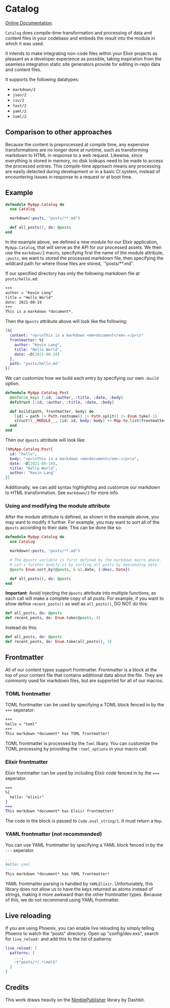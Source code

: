 # Catalog

[Online Documentation](https://hexdocs.pm/catalog).

<!-- MDOC !-->

`Catalog` does compile-time transformation and processing of data and content files
in your codebase and embeds the result into the module in which it was used.

It intends to make integrating non-code files within your Elixir projects 
as pleasant as a developer experience as possible, taking inspiration from
the seamless integration static site generators provide for editing in-repo 
data and content files.

It supports the following datatypes:

* `markdown/2`
* `json/2`
* `csv/2`
* `text/2`
* `yaml/2`
* `toml/2`

## Comparison to other approaches

Because the content is preprocessed at compile time, any expensive transformations
are no longer done at runtime, such as transforming markdown to HTML in response to
a web request. Likewise, since everything is stored in memory, no disk lookups need
to be made to access the processed entries. This compile-time approach means any processing
are easily detected during development or in a basic CI system, instead of encountering issues
in response to a request or at boot time. 

## Example

```elixir
defmodule MyApp.Catalog do
  use Catalog

  markdown(:posts, "posts/**.md")

  def all_posts(), do: @posts
end
```

In the example above, we defined a new module for our Elixir application, `MyApp.Catalog`,
that will serve as the API for our processed assets. We then use the `markdown/2` macro,
specifying first the name of the module attribute, `:posts`, we want to stored the processed markdown file,
then specifying the wildcard path for where those files are stored, `"posts/**.md".

If our specified directory has only the following markdown file at `posts/hello.md`:

```markdown
+++
author = "Kevin Lang"
title = "Hello World"
date: 2021-08-19
+++
This is a markdown *document*.
```

Then the `@posts` attribute above will look like the following:

```elixir
[%{
  content: "<p>\nThis is a markdown <em>document</em>.</p>\n"
  frontmatter: %{
    author: "Kevin Lang",
    title: "Hello World",
    date: ~D[2021-08-19]
  },
  path: "posts/hello.md"
}]
```

We can customize how we build each entry by specifying our own `:build` option.

```elixir 
defmodule MyApp.Catalog.Post
  @enforce_keys [:id, :author, :title, :date, :body]
  defstruct [:id, :author, :title, :date, :body]

  def build(path, frontmatter, body) do
    [id] = path |> Path.rootname() |> Path.split() |> Enum.take(-1)
    struct!(__MODULE__, [id: id, body: body] ++ Map.to_list(frontmatter))
  end
end
```

Then our `@posts` attribute will look like:

```elixir
[%MyApp.Catalog.Post{
  id: "hello",
  body: "<p>\nThis is a markdown <em>document</em>.</p>\n",
  date: ~D[2021-08-19],
  title: "Hello World",
  author: "Kevin Lang"
}]
```

Additionally, we can add syntax highlighting and customize our markdown to HTML
transformation. See `markdown/2` for more info.

### Using and modifying the module attribute

After the module attribute is defined, as shown in the example above, you may want to
modify it further. For example, you may want to sort all of the `@posts` according to
their date. This can be done like so:

```elixir
defmodule MyApp.Catalog do
  use Catalog

  markdown(:posts, "posts/**.md")

  # The @posts variable is first defined by the markdown macro above.
  # Let's further modify it by sorting all posts by descending date.
  @posts Enum.sort_by(@posts, & &1.date, {:desc, Date})

  def all_posts(), do: @posts
end
```

**Important**: Avoid injecting the `@posts` attribute into multiple functions,
as each call will make a complete copy of all posts. For example, if you want
to show define `recent_posts()` as well as `all_posts()`, DO NOT do this:

```elixir
def all_posts, do: @posts
def recent_posts, do: Enum.take(@posts, 3)
```

Instead do this:

```elixir
def all_posts, do: @posts
def recent_posts, do: Enum.take(all_posts(), 3)
```

## Frontmatter

All of our content types support frontmatter. Frontmatter is a block at the top of your
content file that contains additional data about the file. They are commonly used for markdown
files, but are supported for all of our macros.

### TOML frontmatter

TOML frontmatter can be used by specifying a TOML block fenced in by the `+++` seperator:

```markdown
+++
hello = "toml"
+++
This markdown *document* has TOML frontmatter!
```

TOML frontmatter is processed by the `Toml` libary. You can customize the TOML processing by providing
the `:toml_options` in your macro call.

### Elixir frontmatter

Elixir frontmatter can be used by including Elixir code fenced in by the `===` seperator.

```markdown
===
%{
  hello: "elixir"
}
===
This markdown *document* has Elxiir frontmatter!
```

The code in the block is passed to `Code.eval_string/1`. It must return a `Map`.

### YAML frontmatter (not recommended)

You can use YAML frontmatter by specifying a YAML block fenced in by the `---` seperator.

```markdown
---
hello: yaml
---
This markdown *document* has YAML frontmatter!
```

YAML frontmatter parsing is handled by `YAMLElixir`. Unfortunately, this library does not allow us to have the keys
returned as atoms instead of strings, making it more awkward than the other frontmatter types. Because of this,
we do not recommend using YAML frontmatter.

## Live reloading

If you are using Phoenix, you can enable live reloading by simply telling Phoenix to watch the “posts” directory. Open up "config/dev.exs", search for `live_reload:` and add this to the list of patterns:

```elixir
live_reload: [
  patterns: [
    ...,
    ~r"posts/*/.*(md)$"
  ]
]
```

## Credits

This work draws heavily on the [NimblePublisher](https://github.com/dashbitco/nimble_publisher) library by Dashbit.
